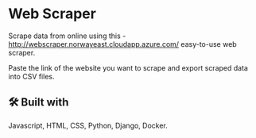 
# Web Scraper

Scrape data from online using this - http://webscraper.norwayeast.cloudapp.azure.com/ easy-to-use web scraper. 

Paste the link of the website you want to scrape and export scraped data into CSV files.


## 🛠 Built with
Javascript, HTML, CSS, Python, Django, Docker.


